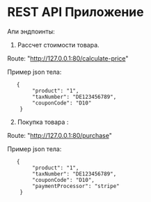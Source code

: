 # REST API Приложение

Апи эндпоинты:

1) Рассчет стоимости товара. 

Route: "http://127.0.0.1:80/calculate-price"

Пример json тела:
```
   {
        "product": "1",
        "taxNumber": "DE123456789",
        "couponCode": "D10"
    }
```
2) Покупка товара :

Route: "http://127.0.0.1:80/purchase"

Пример json тела:
```
   {
        "product": "1",
        "taxNumber": "DE123456789",
        "couponCode": "D10",
        "paymentProcessor": "stripe"
    }
```
